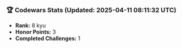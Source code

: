 ### 🏆 Codewars Stats (Updated: 2025-04-11 08:11:32 UTC)

- **Rank:** 8 kyu
- **Honor Points:** 3
- **Completed Challenges:** 1
